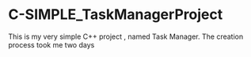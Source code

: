 # C-SIMPLE_TaskManagerProject

This is my very simple C++ project , named Task Manager. The creation process took me two days
